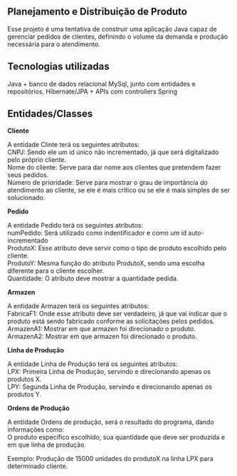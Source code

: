 ## Planejamento e Distribuição de Produto 

Esse projeto é uma tentativa de construir uma aplicação Java capaz de gerenciar pedidos de clientes, definindo o volume da demanda e produção necessária para o atendimento. 

## Tecnologias utilizadas

Java + banco de dados relacional MySql, junto com entidades e repositórios, Hibernate/JPA + APIs com controllers Spring

## Entidades/Classes 

**Cliente**

A entidade Clinte terá os seguintes atributos:  
CNPJ: Sendo ele um id único não incrementado, já que será digitalizado pelo próprio cliente.    
Nome do cliente: Serve para dar nome aos clientes que pretendem fazer seus pedidos.      
Número de prioridade: Serve para mostrar o grau de importância do atendimento ao cliente, se ele é mais crítico ou se ele é mais simples de ser solucionado.

**Pedido**

A entidade Pedido terá os seguintes atributos:    
numPedido: Será utilizado como indentificador e como um id auto-incrementado    
ProdutoX: Esse atributo deve servir como o tipo de produto escolhido pelo cliente.  
ProdutoY: Mesma função do atributo ProdutoX, sendo uma escolha diferente para o cliente escolher.  
Quantidade: O atributo deve mostrar a quantidade pedida.

**Armazen**

A entidade Armazen terá os seguintes atributos:     
FabricaF1: Onde esse atributo deve ser verdadeiro, já que vai indicar que o produto está sendo fabricado conforme as solicitações pelos pedidos.    
ArmazenA1: Mostrar em que armazen foi direcionado o produto.    
ArmazenA2: Mostrar em que armazen foi direcionado o produto.   

**Linha de Produção**

A entidade Linha de Produção terá os seguintes atributos:  
LPX: Primeira Linha de Produção, servindo e direcionando apenas os produtos X.    
LPY: Segunda Linha de Produção, servindo e direcionando apenas os produtos Y.   

**Ordens de Produção**

A entidade Ordens de produção, será o resultado do programa, dando informações como:  
O produto específico escolhido, sua quantidade que deve ser produzida e em que linha de produção.

Exemplo: Produção de 15000 unidades do produtoX na linha LPX para determinado cliente.
